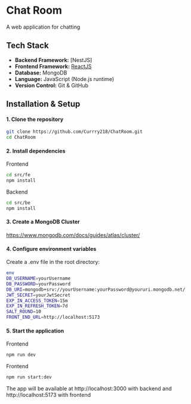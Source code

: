 # Chat Room 
A web application for chatting
## Tech Stack
- **Backend Framework:** [NestJS]
- **Frontend Framework:** [ReactJS](https://handlebarsjs.com/)
- **Database:** MongoDB
- **Language:** JavaScript (Node.js runtime)
- **Version Control:** Git & GitHub



## Installation & Setup
#### 1. Clone the repository
```bash
git clone https://github.com/Currry218/ChatRoom.git
cd ChatRoom
```
#### 2. Install dependencies
Frontend
```bash
cd src/fe 
npm install
```
Backend
```bash
cd src/be 
npm install
```
#### 3. Create a MongoDB Cluster 
https://www.mongodb.com/docs/guides/atlas/cluster/
#### 4. Configure environment variables
Create a .env file in the root directory:
```bash
env
DB_USERNAME=yourUsername
DB_PASSWORD=yourPassword
DB_URI=mongodb+srv://yourUsername:yourPassword@youruri.mongodb.net/
JWT_SECRET=yourJwtSecret
EXP_IN_ACCESS_TOKEN=15m
EXP_IN_REFRESH_TOKEN=7d
SALT_ROUND=10
FRONT_END_URL=http://localhost:5173
```

#### 5. Start the application
Frontend
```bash
npm run dev
```
Frontend
```bash
npm run start:dev
```
The app will be available at http://localhost:3000 with backend and  http://localhost:5173 with frontend

